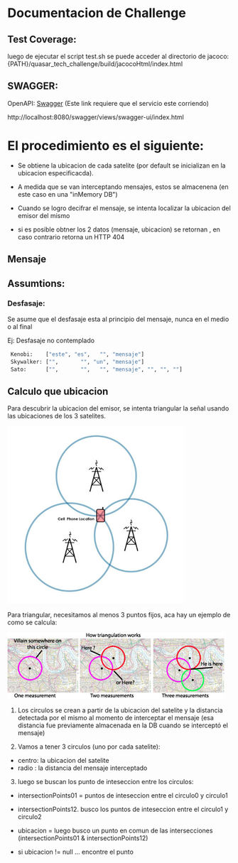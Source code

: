 # Documentacion de Challenge

## Test Coverage:

luego de ejecutar el script test.sh se puede acceder al directorio de jacoco:
{PATH}/quasar_tech_challenge/build/jacocoHtml/index.html


## SWAGGER:

OpenAPI: [Swagger](http://localhost:8080/swagger/views/swagger-ui/index.html)
(Este link requiere que el servicio este corriendo)




http://localhost:8080/swagger/views/swagger-ui/index.html


# El procedimiento es el siguiente:

- Se obtiene la ubicacion de cada satelite (por default se inicializan en la ubicacion especificacda).

- A medida que se van interceptando mensajes, estos se almacenena (en este caso en una "inMemory DB")

- Cuando se logro decifrar el mensaje, se intenta localizar la ubicacion del emisor del mismo

- si es posible obtner los 2 datos (mensaje, ubicacion) se retornan , en caso contrario retorna un HTTP 404


## Mensaje

## Assumtions:

### Desfasaje: 
 Se asume que el desfasaje esta al principio del mensaje, nunca en el medio o al final

Ej: Desfasaje no contemplado
```bash
 Kenobi: ​   ["este", "es",   "", "mensaje"]
 Skywalker: ​["",       "", "un", "mensaje"]
 Sato: ​     ["",       "",   "", "mensaje", "", "", ""]
```


## Calculo que ubicacion

Para descubrir la ubicacion del emisor, se intenta triangular la señal usando las ubicaciones de los 3 satelites.

![triangulacion](t1.jpeg "triangulacion")

Para triangular, necesitamos al menos 3 puntos fijos, aca hay un ejemplo de como se calcula:

![triangulacion con 3 puntos](t2.jpeg "triangulacion con 3 puntos")

1. Los circulos se crean a partir de la ubicacion del satelite y la distancia detectada por el mismo al momento de interceptar el mensaje (esa distancia fue previamente almacenada en la DB cuando se interceptó el mensaje)


2. Vamos a tener 3 circulos (uno por cada satelite):
- centro: la ubicacion del satelite
- radio : la distancia del mensaje interceptado

3. luego se buscan los punto de inteseccion entre los circulos:

 - intersectionPoints01 =  puntos de inteseccion entre el circulo0 y circulo1 

 - intersectionPoints12. busco los puntos de inteseccion entre el circulo1 y circulo2

 - ubicacion =  luego busco un punto en comun de las intersecciones (intersectionPoints01 & intersectionPoints12)

- si ubicacion != null ... encontre el punto

